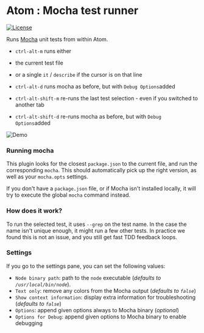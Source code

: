 # Atom : Mocha test runner

[![License](http://img.shields.io/badge/license-MIT-yellow.svg?style=flat)](https://github.com/TabDigital/atom-mocha-test-runner/blob/master/LICENSE.md)

Runs [Mocha](https://github.com/visionmedia/mocha) unit tests from within Atom.

- `ctrl-alt-m` runs either
- the current test file
- or a single `it` / `describe` if the cursor is on that line

- `ctrl-alt-d` runs mocha as before, but with `Debug Options`added

- `ctrl-alt-shift-m` re-runs the last test selection - even if you switched to another tab

- `ctrl-alt-shift-d` re-runs mocha as before, but with `Debug Options`added

![Demo](https://raw.github.com/TabDigital/atom-mocha-test-runner/master/demo.gif)

### Running mocha

This plugin looks for the closest `package.json` to the current file,
and run the corresponding `mocha`. This should automatically pick up the right version,
as well as your `mocha.opts` settings.

If you don't have a `package.json` file, or if Mocha isn't installed locally,
it will try to execute the global `mocha` command instead.

### How does it work?

To run the selected test, it uses `--grep` on the test name.
In the case the name isn't unique enough, it might run a few other tests.
In practice we found this is not an issue, and you still get fast TDD feedback loops.

### Settings

If you go to the settings pane, you can set the following values:

- `Node binary path`: path to the `node` executable (*defaults to `/usr/local/bin/node`*).
- `Text only`: remove any colors from the Mocha output (*defaults to `false`*)
- `Show context information`: display extra information for troubleshooting (*defaults to `false`*)
- `Options`: append given options always to Mocha binary  (*optional*)
- `Options for Debug`: append given options to Mocha binary to enable debugging
